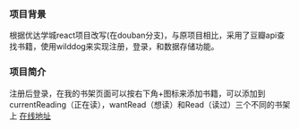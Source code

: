 ### 项目背景

根据优达学城react项目改写(在douban分支)，与原项目相比，采用了豆瓣api查找书籍，使用wilddog来实现注册，登录，和数据存储功能。

### 项目简介

注册后登录，在我的书架页面可以按右下角+图标来添加书籍，可以添加到currentReading（正在读），wantRead（想读）和Read（读过）三个不同的书架上
[在线地址](houhao.xin)
